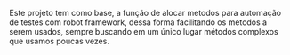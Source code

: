 Este projeto tem como base, a função de alocar metodos para automação de testes com robot framework, dessa forma facilitando os metodos a serem usados, sempre buscando em um único lugar métodos complexos que usamos poucas vezes.